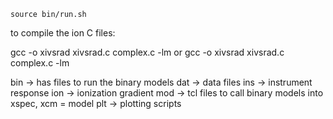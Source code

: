 ```
source bin/run.sh
```

to compile the ion C files:

gcc -o xivsrad xivsrad.c complex.c -lm
or
gcc -o xivsrad xivsrad.c complex.c -lm


bin -> has files to run the binary models
dat -> data files
ins -> instrument response
ion -> ionization gradient
mod -> tcl files to call binary models into xspec, xcm = model
plt -> plotting scripts
